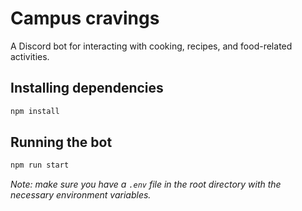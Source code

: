 # Campus cravings

A Discord bot for interacting with cooking, recipes, and food-related activities.

## Installing dependencies

```bash
npm install
```

## Running the bot

```bash
npm run start
```

*Note: make sure you have a `.env` file in the root directory with the necessary environment variables.*
